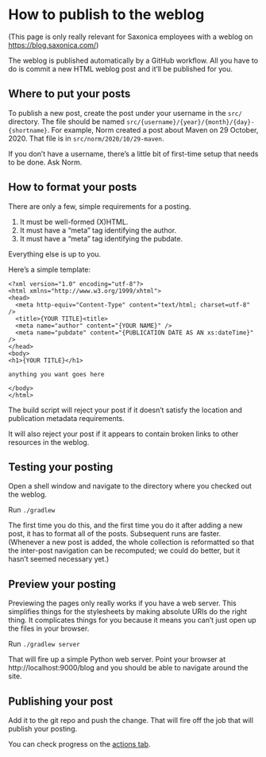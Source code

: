 # How to publish to the weblog

(This page is only really relevant for Saxonica employees with a weblog on
https://blog.saxonica.com/)

The weblog is published automatically by a GitHub workflow. All you
have to do is commit a new HTML weblog post and it’ll be published for
you.

## Where to put your posts

To publish a new post, create the post under your username in the `src/` directory.
The file should be named `src/{username}/{year}/{month}/{day}-{shortname}`.
For example, Norm created a post about Maven on 29 October, 2020. That file is
in `src/norm/2020/10/29-maven`.

If you don’t have a username, there’s a little bit of first-time setup
that needs to be done. Ask Norm.

## How to format your posts

There are only a few, simple requirements for a posting.

1. It must be well-formed (X)HTML.
2. It must have a “meta” tag identifying the author.
3. It must have a “meta” tag identifying the pubdate.

Everything else is up to you.

Here’s a simple template:

```
<?xml version="1.0" encoding="utf-8"?>
<html xmlns="http://www.w3.org/1999/xhtml">
<head>
  <meta http-equiv="Content-Type" content="text/html; charset=utf-8" />
  <title>{YOUR TITLE}<title>
  <meta name="author" content="{YOUR NAME}" />
  <meta name="pubdate" content="{PUBLICATION DATE AS AN xs:dateTime}" />
</head>
<body>
<h1>{YOUR TITLE}</h1>

anything you want goes here

</body>
</html>
```

The build script will reject your post if it doesn’t satisfy the
location and publication metadata requirements.

It will also reject your post if it appears to contain broken links to
other resources in the weblog.

## Testing your posting

Open a shell window and navigate to the directory where you checked out the weblog.

Run `./gradlew`

The first time you do this, and the first time you do it after adding
a new post, it has to format all of the posts. Subsequent runs are
faster. (Whenever a new post is added, the whole collection is
reformatted so that the inter-post navigation can be recomputed; we
could do better, but it hasn’t seemed necessary yet.)

## Preview your posting

Previewing the pages only really works if you have a web server. This
simplifies things for the stylesheets by making absolute URIs do the
right thing. It complicates things for you because it means you can’t
just open up the files in your browser.

Run `./gradlew server`

That will fire up a simple Python web server. Point your browser at
http://localhost:9000/blog and you should be able to navigate around
the site.

## Publishing your post

Add it to the git repo and push the change. That will fire off the
job that will publish your posting.

You can check progress on the [actions tab](https://github.com/Saxonica/weblog/actions).
